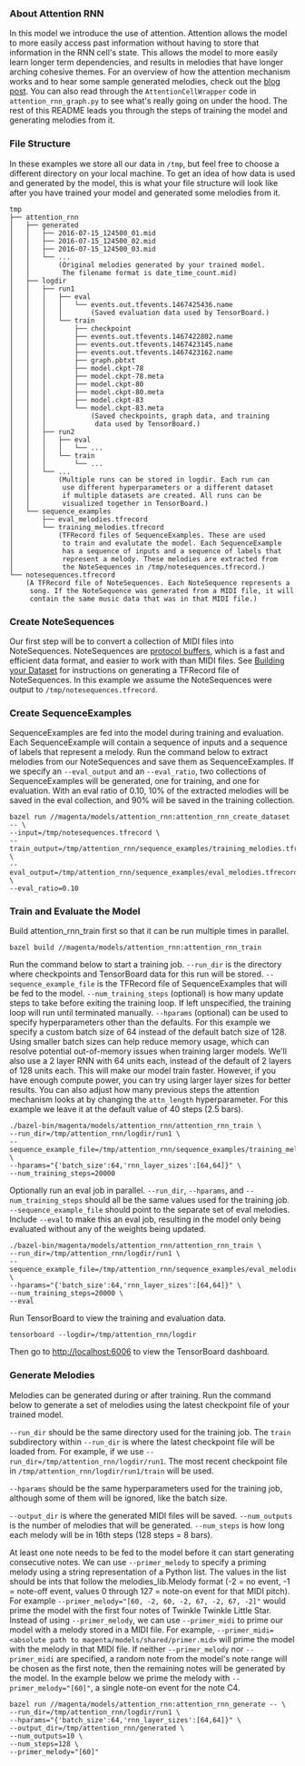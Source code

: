 ### About Attention RNN

In this model we introduce the use of attention. Attention allows the model to more easily access past information without having to store that information in the RNN cell's state. This allows the model to more easily learn longer term dependencies, and results in melodies that have longer arching cohesive themes. For an overview of how the attention mechanism works and to hear some sample generated melodies, check out the [blog post](https://magenta.tensorflow.org/). You can also read through the `AttentionCellWrapper` code in `attention_rnn_graph.py` to see what's really going on under the hood. The rest of this README leads you through the steps of training the model and generating melodies from it.

### File Structure

In these examples we store all our data in `/tmp`, but feel free to choose a different directory on your local machine. To get an idea of how data is used and generated by the model, this is what your file structure will look like after you have trained your model and generated some melodies from it.

```
tmp
├── attention_rnn
│   ├── generated
│   │   ├── 2016-07-15_124500_01.mid
│   │   ├── 2016-07-15_124500_02.mid
│   │   ├── 2016-07-15_124500_03.mid
│   │   └── ...
│   │       (Original melodies generated by your trained model.
│   │        The filename format is date_time_count.mid)
│   ├── logdir
│   │   ├── run1
│   │   │   ├── eval
│   │   │   │   └── events.out.tfevents.1467425436.name
│   │   │   │       (Saved evaluation data used by TensorBoard.)
│   │   │   └── train
│   │   │       ├── checkpoint
│   │   │       ├── events.out.tfevents.1467422802.name
│   │   │       ├── events.out.tfevents.1467423145.name
│   │   │       ├── events.out.tfevents.1467423162.name
│   │   │       ├── graph.pbtxt
│   │   │       ├── model.ckpt-78
│   │   │       ├── model.ckpt-78.meta
│   │   │       ├── model.ckpt-80
│   │   │       ├── model.ckpt-80.meta
│   │   │       ├── model.ckpt-83
│   │   │       └── model.ckpt-83.meta
│   │   │           (Saved checkpoints, graph data, and training
│   │   │            data used by TensorBoard.)
│   │   ├── run2
│   │   │   ├── eval
│   │   │   │   └── ...
│   │   │   └── train
│   │   │       └── ...
│   │   └── ...
│   │       (Multiple runs can be stored in logdir. Each run can
│   │        use different hyperparameters or a different dataset
│   │        if multiple datasets are created. All runs can be
│   │        visualized together in TensorBoard.)
│   └── sequence_examples
│       ├── eval_melodies.tfrecord
│       └── training_melodies.tfrecord
│           (TFRecord files of SequenceExamples. These are used
│            to train and evalutate the model. Each SequenceExample
│            has a sequence of inputs and a sequence of labels that
│            represent a melody. These melodies are extracted from 
│            the NoteSequences in /tmp/notesequences.tfrecord.)
└── notesequences.tfrecord
    (A TFRecord file of NoteSequences. Each NoteSequence represents a
     song. If the NoteSequence was generated from a MIDI file, it will
     contain the same music data that was in that MIDI file.)
```

### Create NoteSequences

Our first step will be to convert a collection of MIDI files into NoteSequences. NoteSequences are [protocol buffers](https://developers.google.com/protocol-buffers/), which is a fast and efficient data format, and easier to work with than MIDI files. See [Building your Dataset](https://github.com/tensorflow/magenta#building-your-dataset) for instructions on generating a TFRecord file of NoteSequences. In this example we assume the NoteSequences were output to ```/tmp/notesequences.tfrecord```.

### Create SequenceExamples

SequenceExamples are fed into the model during training and evaluation. Each SequenceExample will contain a sequence of inputs and a sequence of labels that represent a melody. Run the command below to extract melodies from our NoteSequences and save them as SequenceExamples. If we specify an `--eval_output` and an `--eval_ratio`, two collections of SequenceExamples will be generated, one for training, and one for evaluation. With an eval ratio of 0.10, 10% of the extracted melodies will be saved in the eval collection, and 90% will be saved in the training collection. 

```
bazel run //magenta/models/attention_rnn:attention_rnn_create_dataset -- \
--input=/tmp/notesequences.tfrecord \
--train_output=/tmp/attention_rnn/sequence_examples/training_melodies.tfrecord \
--eval_output=/tmp/attention_rnn/sequence_examples/eval_melodies.tfrecord \
--eval_ratio=0.10
```

### Train and Evaluate the Model

Build attention_rnn_train first so that it can be run multiple times in parallel.

```
bazel build //magenta/models/attention_rnn:attention_rnn_train
```

Run the command below to start a training job. `--run_dir` is the directory where checkpoints and TensorBoard data for this run will be stored. `--sequence_example_file` is the TFRecord file of SequenceExamples that will be fed to the model. `--num_training_steps` (optional) is how many update steps to take before exiting the training loop. If left unspecified, the training loop will run until terminated manually. `--hparams` (optional) can be used to specify hyperparameters other than the defaults. For this example we specify a custom batch size of 64 instead of the default batch size of 128. Using smaller batch sizes can help reduce memory usage, which can resolve potential out-of-memory issues when training larger models. We'll also use a 2 layer RNN with 64 units each, instead of the default of 2 layers of 128 units each. This will make our model train faster. However, if you have enough compute power, you can try using larger layer sizes for better results. You can also adjust how many previous steps the attention mechanism looks at by changing the `attn_length` hyperparameter. For this example we leave it at the default value of 40 steps (2.5 bars). 

```
./bazel-bin/magenta/models/attention_rnn/attention_rnn_train \
--run_dir=/tmp/attention_rnn/logdir/run1 \
--sequence_example_file=/tmp/attention_rnn/sequence_examples/training_melodies.tfrecord \
--hparams="{'batch_size':64,'rnn_layer_sizes':[64,64]}" \
--num_training_steps=20000
```

Optionally run an eval job in parallel. `--run_dir`, `--hparams`, and `--num_training_steps` should all be the same values used for the training job. `--sequence_example_file` should point to the separate set of eval melodies. Include `--eval` to make this an eval job, resulting in the model only being evaluated without any of the weights being updated.

```
./bazel-bin/magenta/models/attention_rnn/attention_rnn_train \
--run_dir=/tmp/attention_rnn/logdir/run1 \
--sequence_example_file=/tmp/attention_rnn/sequence_examples/eval_melodies.tfrecord \
--hparams="{'batch_size':64,'rnn_layer_sizes':[64,64]}" \
--num_training_steps=20000 \
--eval
```

Run TensorBoard to view the training and evaluation data.

```
tensorboard --logdir=/tmp/attention_rnn/logdir
```

Then go to [http://localhost:6006](http://localhost:6006) to view the TensorBoard dashboard.

### Generate Melodies

Melodies can be generated during or after training. Run the command below to generate a set of melodies using the latest checkpoint file of your trained model.

`--run_dir` should be the same directory used for the training job. The `train` subdirectory within `--run_dir` is where the latest checkpoint file will be loaded from. For example, if we use `--run_dir=/tmp/attention_rnn/logdir/run1`. The most recent checkpoint file in `/tmp/attention_rnn/logdir/run1/train` will be used.

`--hparams` should be the same hyperparameters used for the training job, although some of them will be ignored, like the batch size.

`--output_dir` is where the generated MIDI files will be saved. `--num_outputs` is the number of melodies that will be generated. `--num_steps` is how long each melody will be in 16th steps (128 steps = 8 bars).

At least one note needs to be fed to the model before it can start generating consecutive notes. We can use `--primer_melody` to specify a priming melody using a string representation of a Python list. The values in the list should be ints that follow the melodies_lib.Melody format (-2 = no event, -1 = note-off event, values 0 through 127 = note-on event for that MIDI pitch). For example `--primer_melody="[60, -2, 60, -2, 67, -2, 67, -2]"` would prime the model with the first four notes of Twinkle Twinkle Little Star. Instead of using `--primer_melody`, we can use `--primer_midi` to prime our model with a melody stored in a MIDI file. For example, `--primer_midi=<absolute path to magenta/models/shared/primer.mid>` will prime the model with the melody in that MIDI file. If neither `--primer_melody` nor `--primer_midi` are specified, a random note from the model's note range will be chosen as the first note, then the remaining notes will be generated by the model. In the example below we prime the melody with `--primer_melody="[60]"`, a single note-on event for the note C4.


```
bazel run //magenta/models/attention_rnn:attention_rnn_generate -- \
--run_dir=/tmp/attention_rnn/logdir/run1 \
--hparams="{'batch_size':64,'rnn_layer_sizes':[64,64]}" \
--output_dir=/tmp/attention_rnn/generated \
--num_outputs=10 \
--num_steps=128 \
--primer_melody="[60]"
```
